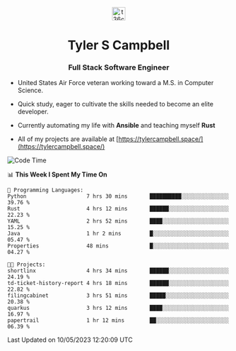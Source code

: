 <p align="center">
<a href="https://www.linkedin.com/in/t36campbell" target="blank"><img align="center" src="https://ik.imagekit.io/t36campbell/Portfolio/linkedin.png.original_m8bbGgPh6.png" alt="t36campbell" height="30" width="30" /></a>
</p>
<h1 align="center">Tyler S Campbell</h1>
<h3 align="center">Full Stack Software Engineer</h3>

* United States Air Force veteran working toward a M.S. in Computer Science.

* Quick study, eager to cultivate the skills needed to become an elite developer.

* Currently automating my life with **Ansible** and teaching myself **Rust**

* All of my projects are available at [https://tylercampbell.space/](https://tylercampbell.space/)

<!--START_SECTION:waka-->
![Code Time](http://img.shields.io/badge/Code%20Time-2%2C472%20hrs%2051%20mins-blue)

📊 **This Week I Spent My Time On** 

```text
💬 Programming Languages: 
Python                   7 hrs 30 mins       ██████████░░░░░░░░░░░░░░░   39.76 % 
Rust                     4 hrs 12 mins       ██████░░░░░░░░░░░░░░░░░░░   22.23 % 
YAML                     2 hrs 52 mins       ████░░░░░░░░░░░░░░░░░░░░░   15.25 % 
Java                     1 hr 2 mins         █░░░░░░░░░░░░░░░░░░░░░░░░   05.47 % 
Properties               48 mins             █░░░░░░░░░░░░░░░░░░░░░░░░   04.27 % 

🐱‍💻 Projects: 
shortlinx                4 hrs 34 mins       ██████░░░░░░░░░░░░░░░░░░░   24.19 % 
td-ticket-history-report 4 hrs 18 mins       ██████░░░░░░░░░░░░░░░░░░░   22.82 % 
filingcabinet            3 hrs 51 mins       █████░░░░░░░░░░░░░░░░░░░░   20.38 % 
quarkus                  3 hrs 12 mins       ████░░░░░░░░░░░░░░░░░░░░░   16.97 % 
papertrail               1 hr 12 mins        ██░░░░░░░░░░░░░░░░░░░░░░░   06.39 % 
```


 Last Updated on 10/05/2023 12:20:09 UTC
<!--END_SECTION:waka-->
